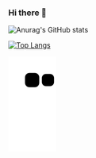 ### Hi there 👋

<!--
**JunesWorld/JunesWorld** is a ✨ _special_ ✨ repository because its `README.md` (this file) appears on your GitHub profile.

Here are some ideas to get you started:

- 🔭 I’m currently working on ...
- 🌱 I’m currently learning ...
- 👯 I’m looking to collaborate on ...
- 🤔 I’m looking for help with ...
- 💬 Ask me about ...
- 📫 How to reach me: ...
- 😄 Pronouns: ...
- ⚡ Fun fact: ...
-->


![Anurag's GitHub stats](https://github-readme-stats.vercel.app/api?username=JunesWorld&show_icons=true&theme=great-gatsby )

[![Top Langs](https://github-readme-stats.vercel.app/api/top-langs/?username=JunesWorld&layout=compact)](https://github.com/anuraghazra/github-readme-stats)

![snake gif](https://github.com/JunesWorld/JunesWorld/blob/output/github-contribution-grid-snake.svg)
